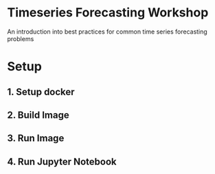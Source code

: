 # Timeseries Forecasting Workshop
An introduction into best practices for common time series forecasting problems

# Setup
## 1. Setup docker

## 2. Build Image

## 3. Run Image

## 4. Run Jupyter Notebook
